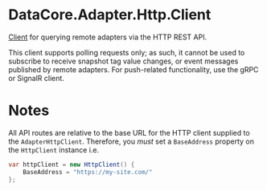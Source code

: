 ﻿# DataCore.Adapter.Http.Client

[Client](./AdapterHttpClient.cs) for querying remote adapters via the HTTP REST API.

This client supports polling requests only; as such, it cannot be used to subscribe to receive snapshot tag value changes, or event messages published by remote adapters. For push-related functionality, use the gRPC or SignalR client.


# Notes

All API routes are relative to the base URL for the HTTP client supplied to the `AdapterHttpClient`. Therefore, you _must_ set a `BaseAddress` property on the `HttpClient` instance i.e.

```csharp
var httpClient = new HttpClient() {
    BaseAddress = "https://my-site.com/"
};
```